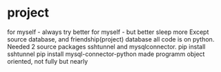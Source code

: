 # project
for myself - always try better
for myself - but better sleep more
Except source database, and friendship(project) database all code is on python.
Needed 2 source packages sshtunnel and mysqlconnector.
pip install sshtunnel
pip install mysql-connector-python
made programm object oriented, not fully but nearly
